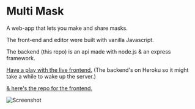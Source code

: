 # Multi Mask

A web-app that lets you make and share masks.

<!-- ![Screenshot](https://github.com/[username]/[reponame]/blob/[branch]/image.jpg?raw=true) -->

The front-end and editor were built with vanilla Javascript.

The backend (this repo) is an api made with node.js & an express framework.

[Have a play with the live frontend.](https://multi-mask.netlify.app/) (The backend's on Heroku so it might take a while to wake up the server.)

[& here's the repo for the frontend.](https://github.com/ed-dickinson/multi-mask-frontend)

![Screenshot](https://i.postimg.cc/kX7Vf9V4/multi-mask-screenshot.png)
